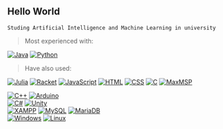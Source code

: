 ## Hello World

`Studing Artificial Intelligence and Machine Learning in university`


> Most experienced with:
  
[![Java](https://custom-icon-badges.demolab.com/badge/Java-<3-red.svg?logo=java-14)](https://www.java.com/en/) [![Python](https://img.shields.io/badge/Python-:D-blue?logo=Python)](https://www.python.org/)
  
> Have also used:

[![Julia](https://img.shields.io/badge/-Julia-333333?logo=Julia)](https://julialang.org/) [![Racket](https://custom-icon-badges.demolab.com/badge/-Racket-333333.svg?logo=racket-logo)](#) [![JavaScript](https://img.shields.io/badge/-JavaScript-333333?logo=javascript)](#) [![HTML](https://img.shields.io/badge/-HTML-333333?logo=HTML5)](#) [![CSS](https://img.shields.io/badge/-CSS-333333?logo=CSS3&logoColor=1572B6)](#) [![C](https://img.shields.io/badge/C-333333?logo=c&logoColor=white)](#) [![MaxMSP](https://img.shields.io/badge/MaxMSP-333333)](#)    
 
[![C++](https://img.shields.io/badge/C++-mediumslateblue.svg?logo=c%2B%2B&logoColor=white)](#) [![Arduino](https://img.shields.io/badge/Arduino-3186a0?logo=arduino&logoColor=white)](https://www.arduino.cc/)  
[![C#](https://custom-icon-badges.demolab.com/badge/C%23-mediumorchid.svg?logo=cshrp&logoColor=white)](#) [![Unity](https://img.shields.io/badge/Unity-black.svg?logo=unity)](#)  
[![XAMPP](https://custom-icon-badges.demolab.com/badge/XAMPP-333333.svg?logo=xampp-logo&Color=white)](#) [![MySQL](https://img.shields.io/badge/MySQL-4479A1?logo=mysql&logoColor=white)](#) [![MariaDB](https://img.shields.io/badge/MariaDB-003545?logo=mariadb&logoColor=white)](#)  
[![Windows](https://custom-icon-badges.demolab.com/badge/Windows-0078D6?logo=windows11&logoColor=white)](#) [![Linux](https://img.shields.io/badge/Linux-green?logo=linux&logoColor=black)](#)
